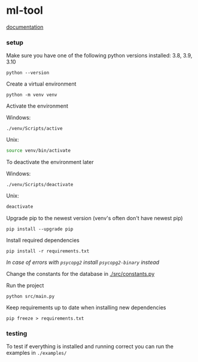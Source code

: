 # ml-tool

[documentation](./doc/README.md)

### setup
Make sure you have one of the following python versions installed: 3.8, 3.9, 3.10
```
python --version
```

Create a virtual environment
```
python -m venv venv
```

Activate the environment

Windows:
```
./venv/Scripts/active
```
Unix:
```zsh
source venv/bin/activate
```

To deactivate the environment later

Windows:
```
./venv/Scripts/deactivate
```
Unix:
```zsh
deactivate
```

Upgrade pip to the newest version
(venv's often don't have newest pip)
```
pip install --upgrade pip
```

Install required dependencies
```
pip install -r requirements.txt
```

*In case of errors with `psycopg2` install `psycopg2-binary` instead*

Change the constants for the database in [./src/constants.py](./src/constants.py)

Run the project
```
python src/main.py
```

Keep requirements up to date when installing new dependencies
```
pip freeze > requirements.txt
```

### testing
To test if everything is installed and running correct you can run the examples in `./examples/`
